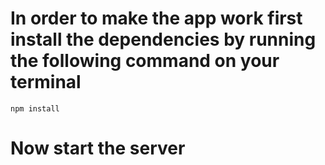 # In order to make the app work first install the dependencies by running the following command on your terminal

```
npm install
```

# Now start the server 
